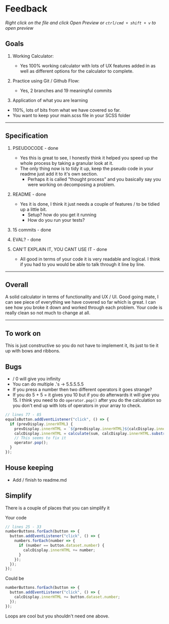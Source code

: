 # Feedback

_Right click on the file and click Open Preview or `ctrl/cmd + shift + v` to open preview_

## Goals

1.  Working Calculator:

    - Yes 100% working calculator with lots of UX features added in as well as different options for the calculator to complete.

2.  Practice using Git / Github Flow:

    - Yes, 2 branches and 19 meaningful commits

3.  Application of what you are learning

- 110%, lots of bits from what we have covered so far.
- You want to keep your main.scss file in your SCSS folder

---

## Specification

1. PSEUDOCODE - done

   - Yes this is great to see, I honestly think it helped you speed up the whole process by taking a granular look at it.
   - The only thing now is to tidy it up, keep the pseudo code in your readme just add it to it's own section.
     - Perhaps it is called "thought process" and you basically say you were working on decomposing a problem.

2. README - done

   - Yes it is done, I think it just needs a couple of features / to be tidied up a little bit.
     - Setup? how do you get it running
     - How do you run your tests?

3. 15 commits - done

4. EVAL? - done

5. CAN'T EXPLAIN IT, YOU CANT USE IT - done

   - All good in terms of your code it is very readable and logical. I think if you had to you would be able to talk through it line by line.

---

## Overall

A solid calculator in terms of functionality and UX / UI. Good going mate, I can see piece of everything we have covered so far which is great. I can see how you broke it down and worked through each problem. Your code is really clean so not much to change at all.

---

## To work on

This is just constructive so you do not have to implement it, its just to tie it up with bows and ribbons.

## Bugs

- / 0 will give you infinity
- You can do multiple .'s -> 5.5.5.5.5
- If you press a number then two different operators it goes strange?
- If you do 5 + 5 = it gives you 10 but if you do afterwards it will give you 15. I think you need to do `operator.pop()` after you do the calculation so you don't end up with lots of operators in your array to check.

```js
// lines 77 - 85
equalsButton.addEventListener("click", () => {
  if (prevDisplay.innerHTML) {
    prevDisplay.innerHTML = `${prevDisplay.innerHTML}${calcDisplay.innerHTML}=`;
    calcDisplay.innerHTML = calculate(sum, calcDisplay.innerHTML.substring(1));
    // This seems to fix it
    operator.pop();
  }
});
```

## House keeping

- Add / finish to readme.md

## Simplify

There is a couple of places that you can simplify it

Your code

```js
// lines 25 - 33
numberButtons.forEach(button => {
  button.addEventListener("click", () => {
    numbers.forEach(number => {
      if (number == button.dataset.number) {
        calcDisplay.innerHTML += number;
      }
    });
  });
});
```

Could be

```js
numberButtons.forEach(button => {
  button.addEventListener("click", () => {
    calcDisplay.innerHTML += button.dataset.number;
  });
});
```

Loops are cool but you shouldn't need one above.
